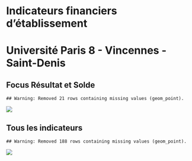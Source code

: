 Indicateurs financiers d’établissement
================

# Université Paris 8 - Vincennes - Saint-Denis

## Focus Résultat et Solde

    ## Warning: Removed 21 rows containing missing values (geom_point).

![](université_paris_8___vincennes___saint_denis_files/figure-gfm/etab.focus-1.png)<!-- -->

## Tous les indicateurs

    ## Warning: Removed 188 rows containing missing values (geom_point).

![](université_paris_8___vincennes___saint_denis_files/figure-gfm/etab-1.png)<!-- -->
